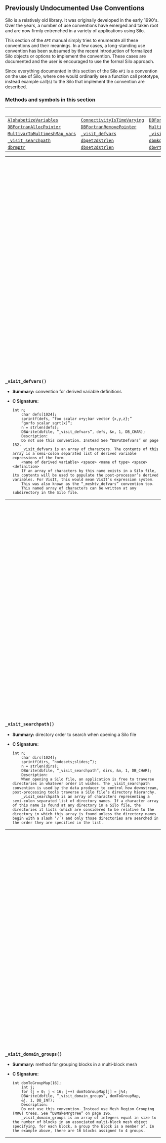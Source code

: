 ## Previously Undocumented Use Conventions

Silo is a relatively old library.
It was originally developed in the early 1990's.
Over the years, a number of use conventions have emerged and taken root and are now firmly entrenched in a variety of applications using Silo.

This section of the `API` manual simply tries to enumerate all these conventions and their meanings.
In a few cases, a long-standing use convention has been subsumed by the recent introduction of formalized Silo objects or options to implement the convention.
These cases are documented and the user is encouraged to use the formal Silo approach.

Since everything documented in this section of the Silo `API` is a convention on the use of Silo, where one would ordinarily see a function call prototype, instead example call(s) to the Silo that implement the convention are described.

### Methods and symbols in this section

&nbsp;|&nbsp;|&nbsp;
:---|:---|:---
[`AlphabetizeVariables`](#alphabetizevariables)|[`ConnectivityIsTimeVarying`](#connectivityistimevarying)|[`DBFortranAccessPointer`](#dbfortranaccesspointer)
[`DBFortranAllocPointer`](#dbfortranallocpointer)|[`DBFortranRemovePointer`](#dbfortranremovepointer)|[`MultivarToMultimeshMap_meshes`](#multivartomultimeshmap_meshes)
[`MultivarToMultimeshMap_vars`](#multivartomultimeshmap_vars)|[`_visit_defvars`](#_visit_defvars)|[`_visit_domain_groups`](#_visit_domain_groups)
[`_visit_searchpath`](#_visit_searchpath)|[`dbget2dstrlen`](#dbget2dstrlen)|[`dbmkptr`](#dbmkptr)
[`dbrmptr`](#dbrmptr)|[`dbset2dstrlen`](#dbset2dstrlen)|[`dbwrtfl`](#dbwrtfl)


---
<br><br><br><br><br><br><br><br><br><br><br><br><br><br><br><br><br><br><br><br><br><br><br><br><br><br><br><br><br><br><br><br><br><br><br><br><br><br><br><br>
### `_visit_defvars()`

* **Summary:** convention for derived variable definitions

* **C Signature:**

  ```
  int n;
      char defs[1024];
      sprintf(defs, “foo scalar x+y;bar vector {x,y,z};”
      “gorfo scalar sqrt(x)”;
      n = strlen(defs);
      DBWrite(dbfile, “_visit_defvars”, defs, &n, 1, DB_CHAR);
      Description:
      Do not use this convention. Instead See “DBPutDefvars” on page 152.
      _visit_defvars is an array of characters. The contents of this array is a semi-colon separated list of derived variable expressions of the form
      <name of derived variable> <space> <name of type> <space> <definition>
      If an array of characters by this name exists in a Silo file, its contents will be used to populate the post-processor’s derived variables. For VisIt, this would mean VisIt’s expression system.
      This was also known as the “_meshtv_defvars” convention too.
      This named array of characters can be written at any subdirectory in the Silo file.
  ```

---
<br><br><br><br><br><br><br><br><br><br><br><br><br><br><br><br><br><br><br><br><br><br><br><br><br><br><br><br><br><br><br><br><br><br><br><br><br><br><br><br>
### `_visit_searchpath()`

* **Summary:** directory order to search when opening a Silo file

* **C Signature:**

  ```
  int n;
      char dirs[1024];
      sprintf(dirs, “nodesets;slides;”);
      n = strlen(dirs);
      DBWrite(dbfile, “_visit_searchpath”, dirs, &n, 1, DB_CHAR);
      Description:
      When opening a Silo file, an application is free to traverse directories in whatever order it wishes. The _visit_searchpath convention is used by the data producer to control how downstream, post-processing tools traverse a Silo file’s directory hierarchy.
      _visit_searchpath is an array of characters representing a semi-colon separated list of directory names. If a character array of this name is found at any directory in a Silo file, the directories it lists (which are considered to be relative to the directory in which this array is found unless the directory names begin with a slash ‘/’) and only those directories are searched in the order they are specified in the list.
  ```

---
<br><br><br><br><br><br><br><br><br><br><br><br><br><br><br><br><br><br><br><br><br><br><br><br><br><br><br><br><br><br><br><br><br><br><br><br><br><br><br><br>
### `_visit_domain_groups()`

* **Summary:** method for grouping blocks in a multi-block mesh

* **C Signature:**

  ```
  int domToGroupMap[16];
      int j;
      for (j = 0; j < 16; j++) domToGroupMap[j] = j%4;
      DBWrite(dbfile, “_visit_domain_groups”, domToGroupMap,
      &j, 1, DB_INT);
      Description:
      Do not use this convention. Instead use Mesh Region Grouping (MRG) trees. See “DBMakeMrgtree” on page 196.
      _visit_domain_groups is an array of integers equal in size to the number of blocks in an associated multi-block mesh object specifying, for each block, a group the block is a member of. In the example above, there are 16 blocks assigned to 4 groups.
  ```

---
<br><br><br><br><br><br><br><br><br><br><br><br><br><br><br><br><br><br><br><br><br><br><br><br><br><br><br><br><br><br><br><br><br><br><br><br><br><br><br><br>
### `AlphabetizeVariables()`

* **Summary:** flag to tell post-processor to alphabetize variable lists

* **C Signature:**

  ```
  int doAlpha = 1;
      int n = 1;
      DBWrite(dbfile, “AlphabetizeVariables”, &doAlpha, &n, 1, DB_INT);
      Description:
      The AlphabetizeVariables convention is a simple integer value which, if non-zero, indicates that the post-processor should alphabetize its variable lists. In VisIt, this would mean that various menus in the GUI, for example, are constructed such that variable names placed near the top of the menus come alphabetically before variable names near the bottom of the menus. Otherwise, variable names are presented in the order they are encountered in the database which is often the order they were written to the database by the data producer.
  ```

---
<br><br><br><br><br><br><br><br><br><br><br><br><br><br><br><br><br><br><br><br><br><br><br><br><br><br><br><br><br><br><br><br><br><br><br><br><br><br><br><br>
### `ConnectivityIsTimeVarying()`

* **Summary:** flag telling post-processor if connectivity of meshes in the Silo file is time varying or not

* **C Signature:**

  ```
  int isTimeVarying = 1;
      int n = 1;
      DBWrite(dbfile, “ConnectivityIsTimeVarying”, &isTimeVarying, &n, 1, DB_INT);
      Description:
      The ConnectivityIsTimeVarying convention is a simple integer flag which, if non-zero, indicates to post-processing tools that the connectivity for the mesh(s) in the database varies with time. This has important performance implications and should only be specified if indeed it is necessary as, for instance, in post-processors that assume connectivity is NOT time varying. This is an assumption made by VisIt and the ConnectivityIsTimeVarying convention is a way to tell VisIt to NOT make this assumption.
  ```

---
<br><br><br><br><br><br><br><br><br><br><br><br><br><br><br><br><br><br><br><br><br><br><br><br><br><br><br><br><br><br><br><br><br><br><br><br><br><br><br><br>
### `MultivarToMultimeshMap_vars()`

* **Summary:** list of multivars to be associated with multimeshes

* **C Signature:**

  ```
  int len;
      char tmpStr[256];
      sprintf(tmpStr, "d;p;u;v;w;hist;mat1");
      len = strlen(tmpStr);
      DBWrite(dbfile, "MultivarToMultimeshMap_vars", tmpStr, &len, 1, DB_CHAR);
      Description:
      Do not use this convention. Instead use the DBOPT_MMESH_NAME optlist option for a DBPutMultivar() call to associate a multimesh with a multivar.
      The MultivarToMultimeshMap_vars use convention goes hand-in-hand with the MultivarToMultimeshMap_meshes use convention. The _vars portion is an array of characters defining a semi-colon separated list of multivar object names to be associated with multi-mesh names. The _mesh portion is an array of characters defining a semi-colon separated list of associated multimesh object names. This convention was introduced to deal with a shortcoming in Silo where multivar objects did not know the multimesh object they were associated with. This has since been corrected by the DBOPT_MMESH_NAME optlist option for a DBPutMultivar() call.
  ```

---
<br><br><br><br><br><br><br><br><br><br><br><br><br><br><br><br><br><br><br><br><br><br><br><br><br><br><br><br><br><br><br><br><br><br><br><br><br><br><br><br>
### `MultivarToMultimeshMap_meshes()`

* **Summary:** list of multimeshes to be associated with multivars

* **C Signature:**

  ```
  int len;
      char tmpStr[256];
      sprintf(tmpStr, "mesh1;mesh1;mesh1;mesh1;mesh1;mesh1;mesh1");
      len = strlen(tmpStr);
      DBWrite(dbfile, "MultivarToMultimeshMap_meshes", tmpStr, &len, 1, DB_CHAR);
      Description:
      See “MultivarToMultimeshMap_vars” on page 283.
      12 API Section	Fortran Interface
      The functions described in this section are either unique to the Fortran interface or facilitate the mixing of C/C++ and Fortran within a single application interacting with a Silo file. Note that when Silo was originally written, the vision was that only visualization/post-processing tools would ever attempt to read the contents of Silo files. Therefore, the Fortran interface has never included all the companion functions to read objects. That said, it is possible to write simple fortran callable wrappers to the C functions much like the write interface already implemented. Have a look in the source file silo_f.c for examples.
  ```

---
<br><br><br><br><br><br><br><br><br><br><br><br><br><br><br><br><br><br><br><br><br><br><br><br><br><br><br><br><br><br><br><br><br><br><br><br><br><br><br><br>
### `dbmkptr()`

* **Summary:** create a pointer-id from a pointer

* **C Signature:**

  ```
  integer function dbmkptr(void p)
  ```

* **Arguments:**

  Arg&nbsp;name | Description
  :---|:---
  `p` | pointer for which a pointer-id is needed


* **Returned value:**

  the integer pointer id to associate with the pointer



* **Description:**

  In cases where the C interface returns to the application a pointer to an abstract Silo object, in the Fortran interface an integer pointer-id is created and returned instead.
  In addition, in cases where the C interface would accept an array of pointers, such as in DBPutCsgvar(), the Fortran interface accepts an array of pointer-ids.
  This function is used to create a pointer-id from a pointer.

  A table of pointers is maintained internally in the Fortran wrapper library.
  The pointer-id is simply the index into this table where the associated object's pointer actually is.
  The caller can free up space in this table using dbrmptr()


---
<br><br><br><br><br><br><br><br><br><br><br><br><br><br><br><br><br><br><br><br><br><br><br><br><br><br><br><br><br><br><br><br><br><br><br><br><br><br><br><br>
### `dbrmptr()`

* **Summary:** remove an old and no longer needed pointer-id

* **C Signature:**

  ```
  integer function dbrmptr(ptr_id)
  ```

* **Arguments:**

  Arg&nbsp;name | Description
  :---|:---
  `ptr_id` | the pointer-id to remove


* **Returned value:**

  always 0



---
<br><br><br><br><br><br><br><br><br><br><br><br><br><br><br><br><br><br><br><br><br><br><br><br><br><br><br><br><br><br><br><br><br><br><br><br><br><br><br><br>
### `dbset2dstrlen()`

* **Summary:** Set the size of a 'row' for pointers to 'arrays' of strings

* **C Signature:**

  ```
  integer function dbset2dstrlen(int len)
      
      integer len
  ```

* **Arguments:**

  Arg&nbsp;name | Description
  :---|:---
  `len` | The length to set


* **Returned value:**

  Returns the previously set value.



* **Description:**

  A number of functions in the Fortran interface take a char* argument that is really treated internally in the Fortran interface as a 2D array of characters.
  Calling this function allows the caller to specify the length of the rows in this 2D array of characters.
  If necessary, this setting can be varied from call to call.

  The default value is 32 characters.


---
<br><br><br><br><br><br><br><br><br><br><br><br><br><br><br><br><br><br><br><br><br><br><br><br><br><br><br><br><br><br><br><br><br><br><br><br><br><br><br><br>
### `dbget2dstrlen()`

* **Summary:** Get the size of a 'row' for pointers to 'arrays' of character strings

* **C Signature:**

  ```
  integer function dbget2dstrlen()
  ```

* **Arguments:**

  `None`
* **Returned value:**

  The current setting for the 2D string length.



---
<br><br><br><br><br><br><br><br><br><br><br><br><br><br><br><br><br><br><br><br><br><br><br><br><br><br><br><br><br><br><br><br><br><br><br><br><br><br><br><br>
### `DBFortranAllocPointer()`

* **Summary:** Facilitates accessing C objects through Fortran

* **C Signature:**

  ```
  int DBFortranAllocPointer (void *pointer)
  ```

* **Arguments:**

  Arg&nbsp;name | Description
  :---|:---
  `pointer` | A `pointer` to a Silo object for which a Fortran identifier is needed


* **Returned value:**

  DBFortranAllocPointer returns an integer that Fortran code can use to reference the given Silo object.



* **Description:**

  The `DBFortranAllocPointer` function allows programs written in both C and Fortran to access the same data structures.
  Many of the routines in the Fortran interface to Silo use an "object id", an integer which refers to a Silo object.
  DBFortanAllocPointer converts a `pointer` to a Silo object into an integer that Fortran code can use.
  In some ways, this function is the inverse of `DBFortranAccessPointer`.

  The integer that `DBFortranAllocPointer` returns is used to index a table of Silo object pointers.
  When done with the integer, the entry in the table may be freed for use later through the use of `DBFortranRemovePointer`.

  See [`DBFortranAccessPointer`](#dbfortranaccesspointer) and "DBFortranRemovePointer" on page 2-292 for more information about how to use Silo objects in code that uses C and Fortran together.

  For example, if you have a DBfile* `pointer` for a Silo database file and wish to pass this object to some Fortran function(s), the coding pattern would look like the following...

  DBfile *db = DBOpen("foo.silo", DB_UNKNOWN, DB_APPEND);

  .

  /* C/C++ code operates on db `pointer` */

  .

  /* create entry in Fortran wrappers for this Silo Object */

  int dbid = DBFortranAllocPointer(db);

  .

  /* pass dbid to any Fortran code to interact with file */

  .

  /* free up Fortran wrapper resources for this Silo object */

  DBFortranRemovePointer(dbid);

  


---
<br><br><br><br><br><br><br><br><br><br><br><br><br><br><br><br><br><br><br><br><br><br><br><br><br><br><br><br><br><br><br><br><br><br><br><br><br><br><br><br>
### `DBFortranAccessPointer()`

* **Summary:** Access Silo objects created through the Fortran Silo interface.

* **C Signature:**

  ```
  void *DBFortranAccessPointer (int value)
  ```

* **Arguments:**

  Arg&nbsp;name | Description
  :---|:---
  `value` | The `value` returned by a Silo Fortran function, referencing a Silo object.


* **Returned value:**

  DBFortranAccessPointer returns a pointer to a Silo object (which must be cast to the appropriate type) on success, and `NULL` on failure.



* **Description:**

  The `DBFortranAccessPointer` function allows programs written in both C and Fortran to access the same data structures.
  Many of the routines in the Fortran interface to Silo return an "object id", an integer which refers to a Silo object.
  DBFortranAccessPointer converts this integer into a C pointer so that the sections of code written in C can access the Silo object directly.

  See [`DBFortranAllocPointer`](#dbfortranallocpointer) and "DBFortranRemovePointer" on page 2-292 for more information about how to use Silo objects in code that uses C and Fortran together.


---
<br><br><br><br><br><br><br><br><br><br><br><br><br><br><br><br><br><br><br><br><br><br><br><br><br><br><br><br><br><br><br><br><br><br><br><br><br><br><br><br>
### `DBFortranRemovePointer()`

* **Summary:** Removes a pointer from the Fortran-C index table

* **C Signature:**

  ```
  void DBFortranRemovePointer (int value)
  ```

* **Arguments:**

  Arg&nbsp;name | Description
  :---|:---
  `value` | An integer returned by DBFortranAllocPointer


* **Returned value:**

  Nothing



* **Description:**

  The `DBFortranRemovePointer` function frees up the storage associated with Silo object pointers as allocated by `DBFortranAllocPointer`.

  Code that uses both C and Fortran may make use of `DBFortranAllocPointer` to allocate space in a translation table so that the same Silo object may be referenced by both languages.
  DBFortranAccessPointer provides access to this Silo object from the C side.
  Once the Fortran side of the code is done referencing the object, the space in the translation table may be freed by calling `DBFortranRemovePointer`.

  See [`DBFortranAccessPointer`](#dbfortranaccesspointer) and "DBFortranAllocPointer" on page 2-290 for more information about how to use Silo objects in code that uses C and Fortran together.


---
<br><br><br><br><br><br><br><br><br><br><br><br><br><br><br><br><br><br><br><br><br><br><br><br><br><br><br><br><br><br><br><br><br><br><br><br><br><br><br><br>
### `dbwrtfl()`

* **Summary:** Write a facelist object referenced by its object_id to a silo file

* **C Signature:**

  ```
  dbwrtfl(dbid, name, lname, object_id, status)
  ```

* **Arguments:**

  Arg&nbsp;name | Description
  :---|:---
  `dbid` | The identifier for the Silo database to write the object to.
  `name` | The `name` to be assigned to the object in the file.
  `lname` | The length of the `name` argument.
  `object_id` | The identifier for the facelist object, obtained via dbcalcfl.
  `status` | Return value indicating success or failure of the operation; 0 on success, -1 on failure.


* **Returned value:**

  Nothing



* **Description:**

  This function is designed to go hand-in-hand with dbcalcfl, the function used to calculate an external facelist.
  When dbcalcfl is called, an object identifier is returned in `object_id` for the newly created facelist.
  This call can then be used to write that facelist object to a Silo database.


---
<br><br><br><br><br><br><br><br><br><br><br><br><br><br><br><br><br><br><br><br><br><br><br><br><br><br><br><br><br><br><br><br><br><br><br><br><br><br><br><br>
